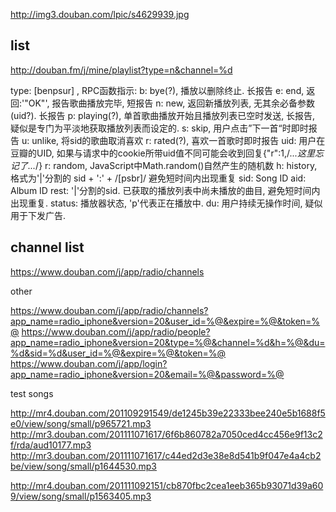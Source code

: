 http://img3.douban.com/lpic/s4629939.jpg


list
----------
http://douban.fm/j/mine/playlist?type=n&channel=%d

type: [benpsur] , RPC函数指示:
b: bye(?), 播放以删除终止. 长报告
e: end, 返回:'"OK"', 报告歌曲播放完毕, 短报告
n: new, 返回新播放列表, 无其余必备参数(uid?). 长报告
p: playing(?), 单首歌曲播放开始且播放列表已空时发送, 长报告, 疑似是专门为平淡地获取播放列表而设定的.
s: skip, 用户点击”下一首“时即时报告
u: unlike, 将sid的歌曲取消喜欢
r: rated(?), 喜欢一首歌时即时报告
uid: 用户在豆瓣的UID, 如果与请求中的cookie所带uid值不同可能会收到回复{"r":1,/*...这里忘记了...*/}
r: random, JavaScript中Math.random()自然产生的随机数
h: history, 格式为'|'分割的 sid + ':' + /[psbr]/  避免短时间内出现重复
sid: Song ID
aid: Album ID
rest: '|'分割的sid. 已获取的播放列表中尚未播放的曲目, 避免短时间内出现重复.
status: 播放器状态, 'p'代表正在播放中.
du: 用户持续无操作时间, 疑似用于下发广告.

channel list
-----
https://www.douban.com/j/app/radio/channels


other

https://www.douban.com/j/app/radio/channels?app_name=radio_iphone&version=20&user_id=%@&expire=%@&token=%@
https://www.douban.com/j/app/radio/people?app_name=radio_iphone&version=20&type=%@&channel=%d&h=%@&du=%d&sid=%d&user_id=%@&expire=%@&token=%@
https://www.douban.com/j/app/login?app_name=radio_iphone&version=20&email=%@&password=%@


test songs

http://mr4.douban.com/201109291549/de1245b39e22333bee240e5b1688f5e0/view/song/small/p965721.mp3
http://mr3.douban.com/201111071617/6f6b860782a7050ced4cc456e9f13c2f/rda/aud10177.mp3
http://mr3.douban.com/201111071617/c44ed2d3e38e8d541b9f047e4a4cb2be/view/song/small/p1644530.mp3


http://mr4.douban.com/201111092151/cb870fbc2cea1eeb365b93071d39a609/view/song/small/p1563405.mp3